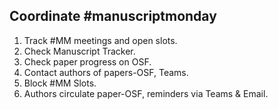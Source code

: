 ## Coordinate #manuscriptmonday

1. Track #MM meetings and open slots.
2. Check Manuscript Tracker.
3. Check paper progress on OSF.
4. Contact authors of papers-OSF, Teams.
5. Block #MM Slots.
6. Authors circulate paper-OSF, reminders via Teams & Email.
